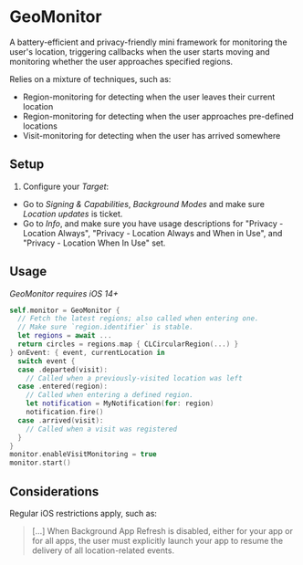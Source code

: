 # GeoMonitor

A battery-efficient and privacy-friendly mini framework for monitoring the user's
location, triggering callbacks when the user starts moving and monitoring
whether the user approaches specified regions.

Relies on a mixture of techniques, such as:
- Region-monitoring for detecting when the user leaves their current location
- Region-monitoring for detecting when the user approaches pre-defined locations
- Visit-monitoring for detecting when the user has arrived somewhere

## Setup

1. Configure your *Target*:
  - Go to *Signing & Capabilities*, *Background Modes* and make sure *Location updates* is ticket.
  - Go to *Info*, and make sure you have usage descriptions for "Privacy - Location Always", "Privacy - Location Always and When in Use", and "Privacy - Location When In Use" set.

## Usage

*GeoMonitor requires iOS 14+*

```swift
self.monitor = GeoMonitor {
  // Fetch the latest regions; also called when entering one.
  // Make sure `region.identifier` is stable.
  let regions = await ...
  return circles = regions.map { CLCircularRegion(...) }
} onEvent: { event, currentLocation in
  switch event {
  case .departed(visit):
    // Called when a previously-visited location was left
  case .entered(region):
    // Called when entering a defined region.
    let notification = MyNotification(for: region)
    notification.fire()
  case .arrived(visit):
    // Called when a visit was registered
  }
}
monitor.enableVisitMonitoring = true
monitor.start()
```

## Considerations

Regular iOS restrictions apply, such as:

> [...] When Background App Refresh is disabled, either for your app or for all apps, the user must explicitly launch your app to resume the delivery of all location-related events.


